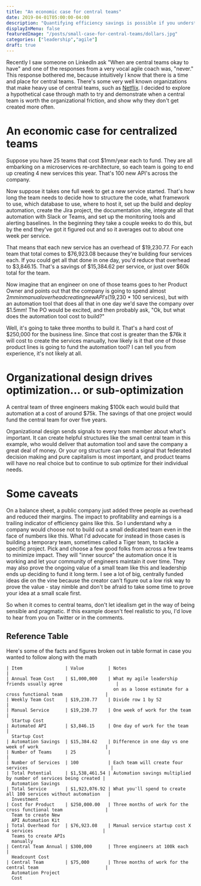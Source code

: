 ```yaml
---
title: "An economic case for central teams"
date: 2019-04-01T05:00:00-04:00
description: "Quantifying efficiency savings is possible if you understand the story behind how software teams work."
displayInMenu: false
featuredImage: "/posts/small-case-for-central-teams/dollars.jpg"
categories: ["leadership","agile"]
draft: true
---
```

Recently I saw someone on LinkedIn ask "When are central teams okay to have" and one of the responses from a very vocal agile coach was, "never."  This response bothered me, because intuitively I know that there is a time and place for central teams.  There's some very well known organizations that make heavy use of central teams, such as [Netflix](https://medium.com/netflix-techblog/full-cycle-developers-at-netflix-a08c31f83249).  I decided to explore a hypothetical case through math to try and demonstrate when a central team is worth the organizational friction, and show why they don't get created more often.

# An economic case for centralized teams
Suppose you have 25 teams that cost $1mm/year each to fund.  They are all embarking on a microservices re-architecture, so each team is going to end up creating 4 new services this year.  That's 100 new API's across the company.

Now suppose it takes one full week to get a new service started.  That's how long the team needs to decide how to structure the code, what framework to use, which database to use, where to host it, set up the build and deploy automation, create the Jira project, the documentation site, integrate all that automation with Slack or Teams, and set up the monitoring tools and alerting baselines.  In the beginning they take a couple weeks to do this, but by the end they've got it figured out and so it averages out to about one week per service.

That means that each new service has an overhead of $19,230.77.  For each team that total comes to $76,923.08 because they're building four services each.  If you could get all that done in one day, you'd reduce that overhead to $3,846.15.  That's a savings of $15,384.62 per service, or just over $60k total for the team.  

Now imagine that an engineer on one of those teams goes to her Product Owner and points out that the company is going to spend almost $2mm in manual overhead creating new API's ($19,230 * 100 services), but with an automation tool that does all that in one day we'd save the company over $1.5mm!  The PO would be excited, and then probably ask, "Ok, but what does the automation tool cost to build?"

Well, it's going to take three months to build it.  That's a hard cost of $250,000 for the business line.  Since that cost is greater than the $76k it will cost to create the services manually, how likely is it that one of those product lines is going to fund the automation tool?  I can tell you from experience, it's not likely at all.

# Organizational design drives optimization... or sub-optimization
A central team of three engineers making $100k each would build that automation at a cost of around $75k.  The savings of that one project would fund the central team for over five years.

Organizational design sends signals to every team member about what's important.  It can create helpful structures like the small central team in this example, who would deliver that automation tool and save the company a great deal of money.  Or your org structure can send a signal that federated decision making and pure capitalism is most important, and product teams will have no real choice but to continue to sub optimize for their individual needs.

# Some caveats
On a balance sheet, a public company just added three people as overhead and reduced their margins.  The impact to profitability and earnings is a trailing indicator of efficiency gains like this.  So I understand why a company would choose not to build out a small dedicated team even in the face of numbers like this.  What I'd advocate for instead in those cases is building a temporary team, sometimes called a Tiger team, to tackle a specific project.  Pick and choose a few good folks from across a few teams to minimize impact.  They will "inner source" the automation once it is working and let your community of engineers maintain it over time.  They may also prove the ongoing value of a small team like this and leadership ends up deciding to fund it long term.  I see a lot of big, centrally funded ideas die on the vine because the creator can't figure out a low risk way to prove the value - stay nimble and don't be afraid to take some time to prove your idea at a small scale first.

So when it comes to central teams, don't let idealism get in the way of being sensible and pragmatic.  If this example doesn't feel realistic to you, I'd love to hear from you on Twitter or in the comments.


## Reference Table
Here's some of the facts and figures broken out in table format in case you wanted to follow along with the math

    | Item                | Value         | Notes                                                             |
    | Annual Team Cost    | $1,000,000    | What my agile leadership friends usually agree                    |
                                            on as a loose estimate for a cross functional team                |
    | Weekly Team Cost    | $19,230.77    | Divide row 1 by 52                                                |
    | Manual Service      | $19,230.77    | One week of work for the team                                     |
      Startup Cost        
    | Automated API       | $3,846.15     | One day of work for the team                                      |
      Startup Cost
    | Automation Savings  | $15,384.62    | Difference in one day vs one week of work                         |
    | Number of Teams     | 25            |                                                                   |
    | Number of Services  | 100           | Each team will create four services                               |
    | Total Potential     | $1,538,461.54 | Automation savings multiplied by number of services being created |
      Automation Savings
    | Total Service       | $1,923,076.92 | What you'll spend to create all 100 services without automation   |
      Investment
    | Cost for Product    | $250,000.00   | Three months of work for the cross functional team                |
      Team to create New
      API Automation Kit
    | Total Overhead for  | $76,923.08    | Manual service startup cost X 4 services                          |
      Teams to create APIs
      manually
    | Central Team Annual | $300,000      | Three engineers at 100k each                                      |
      Headcount Cost
    | Central Team        | $75,000       | Three months of work for the central team                         |
      Automation Project
      Cost
